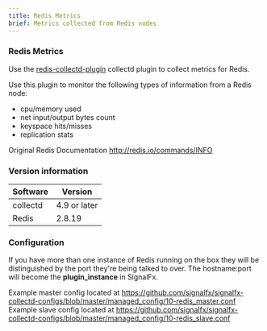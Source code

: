 ```yaml
---
title: Redis Metrics
brief: Metrics collected from Redis nodes
---
```

### Redis Metrics

Use the [redis-collectd-plugin](https://github.com/signalfx/redis-collectd-plugin) collectd plugin to collect metrics for Redis.

Use this plugin to monitor the following types of information from a Redis node:

* cpu/memory used
* net input/output bytes count
* keyspace hits/misses
* replication stats

Original Redis Documentation http://redis.io/commands/INFO

### Version information

| Software  | Version        |
|-----------|----------------|
| collectd  |  4.9 or later  |
| Redis     | 2.8.19         |

### Configuration
If you have more than one instance of Redis running on the box they will be distinguished by the port they're being talked to over.  The hostname:port will 
become the **plugin_instance** in SignalFx.

Example master config located at https://github.com/signalfx/signalfx-collectd-configs/blob/master/managed_config/10-redis_master.conf
Example slave config located at https://github.com/signalfx/signalfx-collectd-configs/blob/master/managed_config/10-redis_slave.conf

